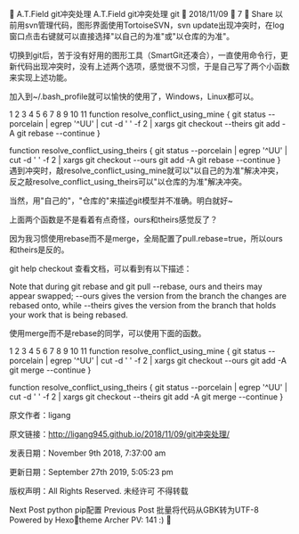 
A.T.Field
git冲突处理
A.T.Field
git冲突处理
git

2018/11/09
 7
 Share
以前用svn管理代码，图形界面使用TortoiseSVN，svn update出现冲突时，在log窗口点击右键就可以直接选择"以自己的为准"或"以仓库的为准"。

切换到git后，苦于没有好用的图形工具（SmartGit还凑合），一直使用命令行，更新代码出现冲突时，没有上述两个选项，感觉很不习惯，于是自己写了两个小函数来实现上述功能。

加入到~/.bash_profile就可以愉快的使用了，Windows，Linux都可以。

1
2
3
4
5
6
7
8
9
10
11
function resolve_conflict_using_mine {
    git status --porcelain | egrep '^UU' | cut -d ' ' -f 2 | xargs git checkout --theirs
    git add -A
    git rebase --continue
}
    
function resolve_conflict_using_theirs {
    git status --porcelain | egrep '^UU' | cut -d ' ' -f 2 | xargs git checkout --ours
    git add -A
    git rebase --continue
}
遇到冲突时，敲resolve_conflict_using_mine就可以"以自己的为准"解决冲突，反之敲resolve_conflict_using_theirs可以"以仓库的为准"解决冲突。

当然，用"自己的"，"仓库的"来描述git模型并不准确。明白就好~

上面两个函数是不是看着有点奇怪，ours和theirs感觉反了？

因为我习惯使用rebase而不是merge，全局配置了pull.rebase=true，所以ours和theirs是反的。

git help checkout 查看文档，可以看到有以下描述：

Note that during git rebase and git pull --rebase, ours and theirs may
appear swapped; --ours gives the version from the branch the changes are
rebased onto, while --theirs gives the version from the branch that holds your
work that is being rebased.

使用merge而不是rebase的同学，可以使用下面的函数。

1
2
3
4
5
6
7
8
9
10
11
function resolve_conflict_using_mine {
    git status --porcelain | egrep '^UU' | cut -d ' ' -f 2 | xargs git checkout --ours
    git add -A
    git merge --continue
}
    
function resolve_conflict_using_theirs {
    git status --porcelain | egrep '^UU' | cut -d ' ' -f 2 | xargs git checkout --theirs
    git add -A
    git merge --continue
}

原文作者：ligang

原文链接：http://ligang945.github.io/2018/11/09/git冲突处理/

发表日期：November 9th 2018, 7:37:00 am

更新日期：September 27th 2019, 5:05:23 pm

版权声明：All Rights Reserved. 未经许可 不得转载

Next Post
python pip配置
Previous Post
批量将代码从GBK转为UTF-8
Powered by Hexotheme Archer
PV: 141 :)
